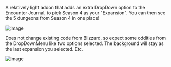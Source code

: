 A relatively light addon that adds an extra DropDown option to the Encounter Journal, to pick Season 4 as your "Expansion". You can then see the 5 dungeons from Season 4 in one place!

![image](https://user-images.githubusercontent.com/49792789/182742163-647a1d60-8460-421b-b7a6-f0d5dec9ba3b.png)
 

Does not change existing code from Blizzard, so expect some oddities from the DropDownMenu like two options selected. The background will stay as the last expansion you selected. Etc.

![image](https://user-images.githubusercontent.com/49792789/182742177-7c833303-4322-4e9f-b7b8-5706a009e659.png)

